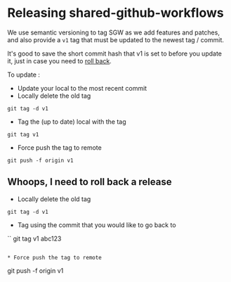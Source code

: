 # Releasing shared-github-workflows

We use semantic versioning to tag SGW as we add features and patches, and also provide a `v1` tag that must be updated to the newest tag / commit.

<!-- markdown-link-check-disable -->
It's good to save the short commit hash that v1 is set to before you update it, just in case you need to [roll back](#whoops-,-i-need-to-roll-back-a-release).
<!-- markdown-link-check-enable -->

To update :

* Update your local to the most recent commit
* Locally delete the old tag

```
git tag -d v1
```

* Tag the (up to date) local with the tag

```
git tag v1
```

* Force push the tag to remote

```
git push -f origin v1
```

## Whoops, I need to roll back a release


* Locally delete the old tag

```
git tag -d v1
```

* Tag using the commit that you would like to go back to

``
git tag v1 abc123
```

* Force push the tag to remote

```
git push -f origin v1
```

